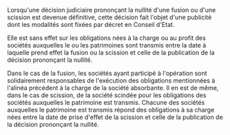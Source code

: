   
 Lorsqu'une décision judiciaire prononçant la nullité d'une fusion ou d'une scission est devenue définitive, cette décision fait l'objet d'une publicité dont les modalités sont fixées par décret en Conseil d'Etat.  

  
 Elle est sans effet sur les obligations nées à la charge ou au profit des sociétés auxquelles le ou les patrimoines sont transmis entre la date à laquelle prend effet la fusion ou la scission et celle de la publication de la décision prononçant la nullité.  

  
 Dans le cas de la fusion, les sociétés ayant participé à l'opération sont solidairement responsables de l'exécution des obligations mentionnées à l'alinéa précédent à la charge de la société absorbante. Il en est de même, dans le cas de scission, de la société scindée pour les obligations des sociétés auxquelles le patrimoine est transmis. Chacune des sociétés auxquelles le patrimoine est transmis répond des obligations à sa charge nées entre la date de prise d'effet de la scission et celle de la publication de la décision prononçant la nullité.  
